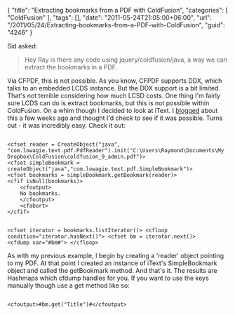 {
	"title": "Extracting bookmarks from a PDF with ColdFusion",
	"categories": [
		"ColdFusion"
	],
	"tags": [],
	"date": "2011-05-24T21:05:00+06:00",
	"url": "/2011/05/24/Extracting-bookmarks-from-a-PDF-with-ColdFusion",
	"guid": "4246"
}

Sid asked:

<p/>

<blockquote>
Hey Ray is there any code using jquery/coldfusion/java, a way we can extract the bookmarks in a PDF.
</blockquote>

<p/>
<!--more-->
<p>

Via CFPDF, this is not possible. As you know, CFPDF supports DDX, which talks to an embedded LCDS instance. But the DDX support is a bit limited. That's not terrible considering how much LCSD costs. One thing I'm fairly sure LCDS can do is extract bookmarks, but this is not possible within ColdFusion. On a whim though I decided to look at iText. I <a href="http://www.raymondcamden.com/index.cfm/2011/5/6/Anyone-playing-with-iText-and-ColdFusion">blogged</a> about this a few weeks ago and thought I'd check to see if it was possible. Turns out - it was incredibly easy. Check it out:

<p>

<code>
&lt;cfset reader = CreateObject("java", "com.lowagie.text.pdf.PdfReader").init("C:\Users\Raymond\Documents\My Dropbox\ColdFusion\coldfusion_9_admin.pdf")&gt;
&lt;cfset simpleBookmark = createObject("java","com.lowagie.text.pdf.SimpleBookmark")&gt;
&lt;cfset bookmarks = simpleBookmark.getBookmark(reader)&gt;
&lt;cfif isNull(bookmarks)&gt;
	&lt;cfoutput&gt;
	No bookmarks.
	&lt;/cfoutput&gt;
	&lt;cfabort&gt;
&lt;/cfif&gt;

&lt;cfset iterator = bookmarks.listIterator()&gt;
&lt;cfloop condition="iterator.hasNext()"&gt;
	&lt;cfset bm = iterator.next()&gt;
	&lt;cfdump var="#bm#"&gt;
&lt;/cfloop&gt;
</code>

<p>

As with my previous example, I begin by creating a 'reader' object pointing to my PDF. At that point I created an instance of iText's SimpleBookmark object and called the getBookmark method. And that's it. The results are Hashmaps which cfdump handles for you. If you want to use the keys manually though use a get method like so:

<p>

<code>
&lt;cfoutput&gt;#bm.get("Title")#&lt;/cfoutput&gt;
</code>